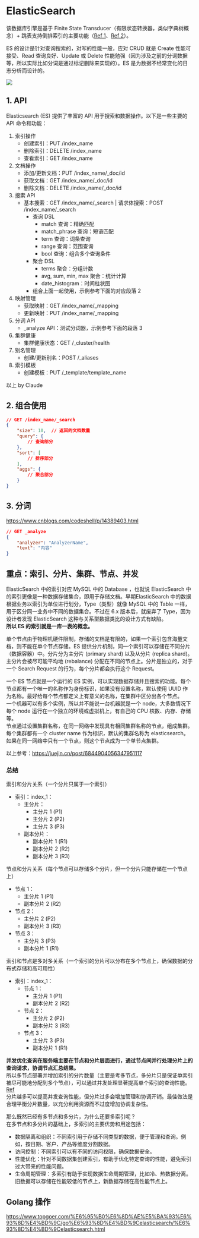 # ElasticSearch
该数据库引擎是基于 Finite State Transducer（有限状态转换器，类似字典树概念）+ 跳表支持倒排索引的主要功能（[Ref 1](https://stackoverflow.com/a/43203339/6481829)、[Ref 2](https://www.elastic.co/cn/blog/found-elasticsearch-from-the-bottom-up)）。  

ES 的设计是针对查询搜索的，对写的性能一般，应对 CRUD 就是 Create 性能可接受、Read 查询良好、Update 或 Delete 性能勉强（因为涉及之前的分词数据等，所以实际比如分词是通过标记删除来实现的）。ES 是为数据不经常变化的日志分析而设计的。  

![](./ElasticSearch%20Usage%20Case.gif)  

## 1. API
Elasticsearch (ES) 提供了丰富的 API 用于搜索和数据操作。以下是一些主要的 API 命令和功能：
1. 索引操作
   - 创建索引：PUT /index_name
   - 删除索引：DELETE /index_name
   - 查看索引：GET /index_name
2. 文档操作
   - 添加/更新文档：PUT /index_name/_doc/id
   - 获取文档：GET /index_name/_doc/id
   - 删除文档：DELETE /index_name/_doc/id
3. 搜索 API
   - 基本搜索：GET /index_name/_search | 请求体搜索：POST /index_name/_search
     - 查询 DSL
       - match 查询：精确匹配
       - match_phrase 查询：短语匹配
       - term 查询：词条查询
       - range 查询：范围查询
       - bool 查询：组合多个查询条件
     - 聚合 DSL
       - terms 聚合：分组计数
       - avg, sum, min, max 聚合：统计计算
       - date_histogram：时间柱状图
     - 组合上面一起使用，示例参考下面的对应段落 2
4. 映射管理
   - 获取映射：GET /index_name/_mapping
   - 更新映射：PUT /index_name/_mapping
5. 分词 API
   - _analyze API：测试分词器，示例参考下面的段落 3
6. 集群健康
   - 集群健康状态：GET /_cluster/health
7. 别名管理
   - 创建/更新别名：POST /_aliases
8. 索引模板
   - 创建模板：PUT /_template/template_name

以上 by Claude  

## 2. 组合使用
```json
// GET /index_name/_search
{
    "size": 10,  // 返回的文档数量
    "query": {
        // 查询部分
    },
    "sort": [
        // 排序部分
    ],
    "aggs": {
        // 聚合部分
    }
}
```

## 3. 分词
https://www.cnblogs.com/codeshell/p/14389403.html  
```json
// GET _analyze
{
    "analyzer": "AnalyzerName",
    "text": "内容"
}
```

## 重点：索引、分片、集群、节点、并发
ElasticSearch 中的索引对应 MySQL 中的 Database ，也就说 ElasticSearch 中的索引更像是一种数据存储集合，即用于存储文档。早期ElasticSearch 中的数据根据业务以索引为单位进行划分，Type（类型）就像 MySQL 中的 Table 一样，用于区分同一业务中不同的数据集合。不过在 6.x 版本后，就废弃了 Type，因为设计者发现 ElasticSearch 这种与关系型数据类比的设计方式有缺陷。  
**所以 ES 的索引就是一库一表的概念。**  

单个节点由于物理机硬件限制，存储的文档是有限的，如果一个索引包含海量文档，则不能在单个节点存储。ES 提供分片机制，同一个索引可以存储在不同分片（数据容器）中。分片分为主分片 (primary shard) 以及从分片 (replica shard)。主分片会被尽可能平均地 (rebalance) 分配在不同的节点上。分片是独立的，对于一个 Search Request 的行为，每个分片都会执行这个 Request。  

一个 ES 节点就是一个运行的 ES 实例，可以实现数据存储并且搜索的功能。每个节点都有一个唯一的名称作为身份标识，如果没有设置名称，默认使用 UUID 作为名称。最好给每个节点都定义上有意义的名称，在集群中区分出各个节点。  
一个机器可以有多个实例，所以并不能说一台机器就是一个 node，大多数情况下每个 node 运行在一个独立的环境或虚拟机上，有自己的 CPU 核数、内存、存储等。  
节点通过设置集群名称，在同一网络中发现具有相同集群名称的节点，组成集群。每个集群都有一个 cluster name 作为标识，默认的集群名称为 elasticsearch。如果在同一网络中只有一个节点，则这个节点成为一个单节点集群。  

以上参考：https://juejin.cn/post/6844904056347951117  

### 总结
索引和分片关系（一个分片只属于一个索引）
* 索引：index_1：
  * 主分片：
    * 主分片 1 (P1)
    * 主分片 2 (P2)
    * 主分片 3 (P3)
  * 副本分片：
    * 副本分片 1 (R1)
    * 副本分片 2 (R2)
    * 副本分片 3 (R3)

节点和分片关系（每个节点可以存储多个分片，但一个分片只能存储在一个节点上）
* 节点 1：
  * 主分片 1 (P1)
  * 副本分片 2 (R2)
* 节点 2：
  * 主分片 2 (P2)
  * 副本分片 3 (R3)
* 节点 3：
  * 主分片 3 (P3)
  * 副本分片 1 (R1)

索引和节点是多对多关系（一个索引的分片可以分布在多个节点上，确保数据的分布式存储和高可用性）
* 索引：index_1：
  * 节点 1：
    * 主分片 1 (P1)
    * 副本分片 2 (R2)
  * 节点 2：
    * 主分片 2 (P2)
    * 副本分片 3 (R3)
  * 节点 3：
    * 主分片 3 (P3)
    * 副本分片 1 (R1)

**并发优化查询在服务端主要在节点和分片层面进行，通过节点间并行处理分片上的查询请求，协调节点汇总结果。**  
所以多节点部署并增加索引的分片数量（主要是考多节点，多分片只是保证单索引被尽可能地分配到多个节点），可以通过并发处理显著提高单个索引的查询性能。[Ref](https://www.easyice.cn/archives/355)  
分片越多可以提高并发查询性能，但分片过多会增加管理和协调开销。最佳做法是合理平衡分片数量，以充分利用资源而不过度增加协调复杂性。  

那么既然已经有多节点和多分片，为什么还要多索引呢？  
在多节点和多分片的基础上，多索引的主要优势和用途包括：
* 数据隔离和组织：不同索引用于存储不同类型的数据，便于管理和查询。例如，按日期、客户、产品等维度分割数据。
* 访问控制：不同索引可以有不同的访问权限，确保数据安全。
* 性能优化：针对不同数据集创建索引，有助于优化特定查询的性能，避免索引过大带来的性能问题。
* 生命周期管理：多索引有助于实现数据生命周期管理，比如冷、热数据分离。旧数据可以存储在性能较低的节点上，新数据存储在高性能节点上。


## Golang 操作
https://www.topgoer.com/%E6%95%B0%E6%8D%AE%E5%BA%93%E6%93%8D%E4%BD%9C/go%E6%93%8D%E4%BD%9Celasticsearch/%E6%93%8D%E4%BD%9Celasticsearch.html  
